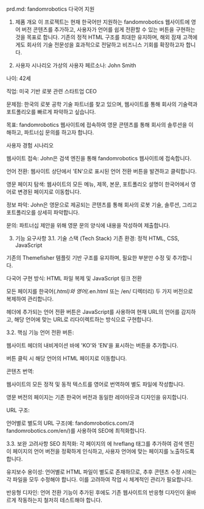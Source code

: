 prd.md: fandomrobotics 다국어 지원
1. 제품 개요
이 프로젝트는 현재 한국어만 지원하는 fandomrobotics 웹사이트에 영어 버전 콘텐츠를 추가하고, 사용자가 언어를 쉽게 전환할 수 있는 버튼을 구현하는 것을 목표로 합니다. 기존의 정적 HTML 구조를 최대한 유지하며, 해외 잠재 고객에게도 회사의 기술 전문성을 효과적으로 전달하고 비즈니스 기회를 확장하고자 합니다.

2. 사용자 시나리오
가상의 사용자 페르소나: John Smith

나이: 42세

직업: 미국 기반 로봇 관련 스타트업 CEO

문제점: 한국의 로봇 공학 기술 파트너를 찾고 있으며, 웹사이트를 통해 회사의 기술력과 포트폴리오를 빠르게 파악하고 싶습니다.

목표: fandomrobotics 웹사이트에 접속하여 영문 콘텐츠를 통해 회사의 솔루션을 이해하고, 파트너십 문의를 하고자 합니다.

사용자 경험 시나리오

웹사이트 접속: John은 검색 엔진을 통해 fandomrobotics 웹사이트에 접속합니다.

언어 전환: 웹사이트 상단에서 'EN'으로 표시된 언어 전환 버튼을 발견하고 클릭합니다.

영문 페이지 탐색: 웹사이트의 모든 메뉴, 제목, 본문, 포트폴리오 설명이 한국어에서 영어로 변경된 페이지로 이동합니다.

정보 파악: John은 영문으로 제공되는 콘텐츠를 통해 회사의 로봇 기술, 솔루션, 그리고 포트폴리오를 상세히 파악합니다.

문의: 파트너십 제안을 위해 영문 문의 양식에 내용을 작성하여 제출합니다.

3. 기능 요구사항
3.1. 기술 스택 (Tech Stack)
기존 환경: 정적 HTML, CSS, JavaScript

기존의 Themefisher 템플릿 기반 구조를 유지하며, 필요한 부분만 수정 및 추가합니다.

다국어 구현 방식: HTML 파일 복제 및 JavaScript 링크 전환

모든 페이지를 한국어(*.html)와 영어(*.en.html 또는 /en/ 디렉터리) 두 가지 버전으로 복제하여 관리합니다.

헤더에 추가되는 언어 전환 버튼은 JavaScript를 사용하여 현재 URL의 언어를 감지하고, 해당 언어에 맞는 URL로 리다이렉트하는 방식으로 구현합니다.

3.2. 핵심 기능
언어 전환 버튼:

웹사이트 헤더의 내비게이션 바에 'KO'와 'EN'을 표시하는 버튼을 추가합니다.

버튼 클릭 시 해당 언어의 HTML 페이지로 이동합니다.

콘텐츠 번역:

웹사이트의 모든 정적 및 동적 텍스트를 영어로 번역하여 별도 파일에 작성합니다.

영문 버전의 페이지는 기존 한국어 버전과 동일한 레이아웃과 디자인을 유지합니다.

URL 구조:

언어별로 별도의 URL 구조(예: fandomrobotics.com/과 fandomrobotics.com/en/)를 사용하여 SEO에 최적화합니다.

3.3. 보완 고려사항
SEO 최적화: 각 페이지의 <head>에 hreflang 태그를 추가하여 검색 엔진이 페이지의 언어 버전을 정확하게 인식하고, 사용자 언어에 맞는 페이지를 노출하도록 합니다.

유지보수 용이성: 언어별로 HTML 파일이 별도로 존재하므로, 추후 콘텐츠 수정 시에는 각 파일을 모두 수정해야 합니다. 이를 고려하여 작업 시 체계적인 관리가 필요합니다.

반응형 디자인: 언어 전환 기능이 추가된 후에도 기존 웹사이트의 반응형 디자인이 올바르게 작동하는지 철저히 테스트해야 합니다.